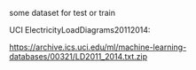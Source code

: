 some dataset for test or train 

 UCI ElectricityLoadDiagrams20112014:

 https://archive.ics.uci.edu/ml/machine-learning-databases/00321/LD2011_2014.txt.zip
